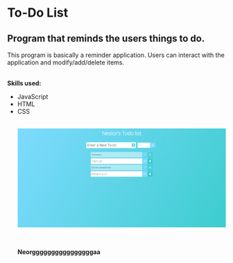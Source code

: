 # To-Do List
<h2>Program that reminds the users things to do.</h2>
<p>This program is basically a reminder application. Users can interact with the application and modify/add/delete items.
<br>
  <br>

  <b>Skills used:</b>
  <p></p>
  <ul>
  <li>JavaScript</li>
    <li>HTML</li>
    <li>CSS</li>

<br>

![](imgs/Capture.PNG)

<br>
<p> <b>Neorggggggggggggggggaa</b></p>




